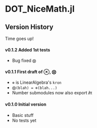 # DOT_NiceMath.jl


## Version History
Time goes up!

#### **v0.1.2**  Added 1st tests
* Bug fixed `⨂`

#### **v0.1.1**  First draft of ⊗, ⨂
* `⊗` is LinearAlgebra's `kron`
* `⨂(blah) = ⊗(blah...)`
* Number submodules now also export 𝒊π


#### **v0.1.0** Initial version
* Basic stuff
* No tests yet

